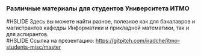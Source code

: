 ### Различные материалы для студентов Университета ИТМО

#HSLIDE
Здесь вы можете найти разное, полезное как для бакалавров и магистрантов кафедры Информатики и прикладной математики, так и для аспирантов.        
#HSLIDE
Ссылка на презентацию: https://gitpitch.com/iradche/itmo-students-misc/master


